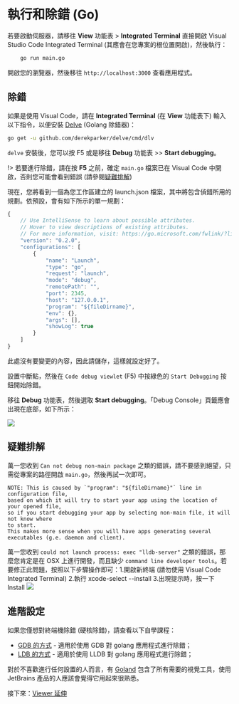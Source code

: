# 執行和除錯 (Go)

若要啟動伺服器，請移往 **View** 功能表 > **Integrated Terminal** 直接開啟 Visual Studio Code Integrated Terminal (其應會在您專案的根位置開啟)，然後執行：

```bash
    go run main.go
```

開啟您的瀏覽器，然後移往 `http://localhost:3000` 查看應用程式。

## 除錯

如果是使用 Visual Code，請在 **Integrated Terminal** (在 **View** 功能表下) 輸入以下指令，以便安裝 [Delve](https://github.com/derekparker/delve) (Golang 除錯器)：

```bash
go get -u github.com/derekparker/delve/cmd/dlv
```

`delve` 安裝後，您可以按 F5 或是移往 **Debug** 功能表 >> **Start debugging**。 

!> 若要進行除錯，請在按 **F5** 之前，確定 `main.go` 檔案已在 Visual Code 中開啟，否則您可能會看到錯誤 (請參閱[疑難排解](#troubleshooting))

現在，您將看到一個為您工作區建立的 launch.json 檔案，其中將包含偵錯所用的規劃。依預設，會有如下所示的單一規劃：

```javascript
{
    // Use IntelliSense to learn about possible attributes.
    // Hover to view descriptions of existing attributes.
    // For more information, visit: https://go.microsoft.com/fwlink/?linkid=830387
    "version": "0.2.0",
    "configurations": [
        {
            "name": "Launch",
            "type": "go",
            "request": "launch",
            "mode": "debug",
            "remotePath": "",
            "port": 2345,
            "host": "127.0.0.1",
            "program": "${fileDirname}",
            "env": {},
            "args": [],
            "showLog": true
        }
    ]
}
```

此處沒有要變更的內容，因此請儲存，這樣就設定好了。

設置中斷點，然後在 `Code debug viewlet` (F5) 中按綠色的 `Start Debugging` 按鈕開始除錯。

移往 **Debug** 功能表，然後選取 **Start debugging**。「Debug Console」頁籤應會出現在底部，如下所示：

![](_media/go/vs_code_debug.png) 

## 疑難排解

萬一您收到 `Can not debug non-main package` 之類的錯誤，請不要感到絕望，只需從專案的路徑開啟 `main.go`，然後再試一次即可。 

    NOTE: This is caused by `"program": "${fileDirname}"` line in configuration file, 
    based on which it will try to start your app using the location of your opened file, 
    so if you start debugging your app by selecting non-main file, it will not know where 
    to start.
    This makes more sense when you will have apps generating several 
    executables (g.e. daemon and client).

萬一您收到 `could not launch process: exec "lldb-server"` 之類的錯誤，那麼您肯定是在 OSX 上進行開發，而且缺少 `command line developer tools`。若要修正此問題，按照以下步驟操作即可：1\.開啟新終端 (請勿使用 Visual Code Integrated Terminal) 2.執行 xcode-select --install 3.出現提示時，按一下 Install ![](_media/go/osx_setup_tools.png) 


## 進階設定

如果您僅想對終端機除錯 (硬核除錯)，請查看以下自學課程：

- [GDB 的方式](https://golang.org/doc/gdb) \- 適用於使用 GDB 對 golang 應用程式進行除錯；
- [LDB 的方式](http://blog.ralch.com/tutorial/golang-debug-with-lldb/) \- 適用於使用 LLDB 對 golang 應用程式進行除錯；


對於不喜歡進行任何設置的人而言，有 [Goland](https://www.jetbrains.com/go/) 包含了所有需要的視覺工具，使用 JetBrains 產品的人應該會覺得它用起來很熟悉。



接下來：[Viewer 延伸](/zh-TW/tutorials/extensions)